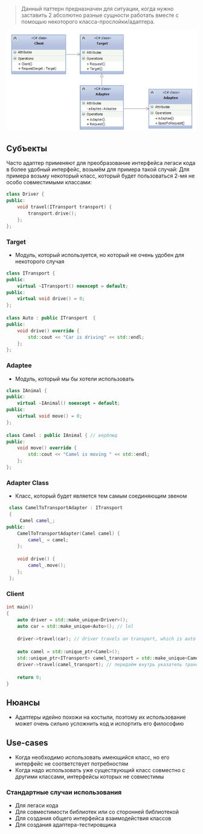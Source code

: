 
> Данный паттерн предназначен для ситуации, когда нужно заставить 2 абсолютно разные сущности работать вместе с помощью некоторого класса-прослойки/адаптера.


![Untitled](programming/code/contents/design-patterns/image-storage/Untitled.png)

## Субъекты

Часто адаптер применяют для преобразование интерфейса легаси кода в более удобный интерфейс, возьмём для примера такой случай:
Для примера возьму некоторый класс, который будет пользоваться 2-мя не особо совместимыми классами:

```cpp
class Driver {
public:
	void travel(ITransport transport) {
		transport.drive();
	};
};

```

### Target

- Модуль, который используется, но который не очень удобен для некоторого случая

```cpp
class ITransport {
public:
	virtual ~ITransport() noexcept = default;
public:
	virtual void drive() = 0;
};

class Auto : public ITransport  {
public:
	void drive() override {
		std::cout << "Car is driving" << std::endl;
	};
};

```

### **Adaptee**

- Модуль, который мы бы хотели использовать

```cpp
class IAnimal {
public:
	virtual ~IAnimal() noexcept = default;
public:
	virtual void move() = 0;
};

class Camel : public IAnimal { // верблюд
public:
	void move() override {
		std::cout << "Camel is moving " << std::endl;
	};
};

```

### **Adapter Class**

- Класс, который будет является тем самым соединяющим звеном

```cpp
 class CamelToTransportAdapter : ITransport
 {
	 Camel camel_;
public:
	CamelToTransportAdapter(Camel camel) {
		camel_ = camel;
	};

	void drive() {
		camel_.move();
	};
 };

```

### **Client**

```cpp
int main()
{
	auto driver = std::make_unique<Driver>();
	auto car = std::make_unique<Auto>(); // lol

	driver->travel(car); // driver travels on transport, which is auto

	auto camel = std::unique_ptr<Camel>();
	std::unique_ptr<ITransport> camel_transport = std::make_unique<CamelToTransportAdapter>(camel);
	driver->travel(camel_transport); // передаём внутрь указатель транспорта, имея в объекте преобразование drive в move, в travel используется метод drive у ITransport типа, но содержимое изначального объекта (Адаптера) использует метод move животного

	return 0;
}

```

## Нюансы

- Адаптеры идейно похожи на костыли, поэтому их использование может очень сильно усложнить код и испортить его философию

## Use-cases

- Когда необходимо использовать имеющийся класс, но его интерфейс не соответствует потребностям
- Когда надо использовать уже существующий класс совместно с другими классами, интерфейсы которых не совместимы

### Стандартные случаи использования

- Для легаси кода
- Для совместимости библиотек или со сторонней библиотекой
- Для создания общего интерфейса взаимодействия классов
- Для создания адаптера-тестировщика